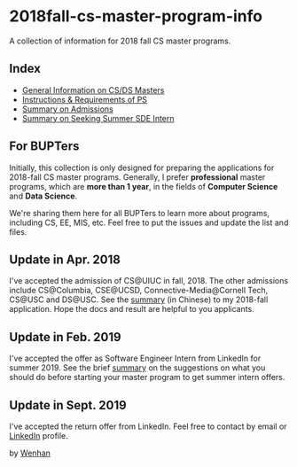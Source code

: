 # 2018fall-cs-master-program-info
A collection of information for 2018 fall CS master programs.

## Index

- [General Information on CS/DS Masters](https://github.com/wenhanshi/2018fall-cs-master-program-info/tree/master/info)
- [Instructions & Requirements of PS](https://github.com/wenhanshi/2018fall-cs-master-program-info/tree/master/ps)
- [Summary on Admissions](https://github.com/wenhanshi/2018fall-cs-master-program-info/blob/master/summary/summary.md)
- [Summary on Seeking Summer SDE Intern](https://github.com/wenhanshi/2018fall-cs-master-program-info/blob/master/summary/intern.md)

## For BUPTers

Initially, this collection is only designed for preparing the applications for 2018-fall CS master programs. Generally, I prefer __professional__ master programs, which are __more than 1 year__, in the fields of __Computer Science__ and __Data Science__.

We're sharing them here for all BUPTers to learn more about programs, including CS, EE, MIS, etc. Feel free to put the issues and update the list and files.

## Update in Apr. 2018

I've accepted the admission of CS@UIUC in fall, 2018. The other admissions include CS@Columbia, CSE@UCSD, Connective-Media@Cornell Tech, CS@USC and DS@USC. See the [summary](https://github.com/wenhanshi/2018fall-cs-master-program-info/blob/master/summary/summary.md) (in Chinese) to my 2018-fall application. Hope the docs and result are helpful to you applicants.

## Update in Feb. 2019

I've accepted the offer as Software Engineer Intern from LinkedIn for summer 2019. See the brief [summary](https://github.com/wenhanshi/2018fall-cs-master-program-info/blob/master/summary/intern.md) on the suggestions on what you should do before starting your master program to get summer intern offers.

## Update in Sept. 2019

I've accepted the return offer from LinkedIn. Feel free to contact by email or [LinkedIn](https://www.linkedin.com/in/wenhans/) profile.

by [Wenhan](mailto:wenhanshi2018@gmail.com)
